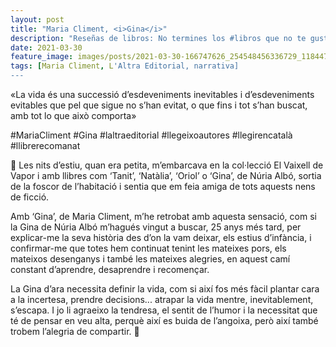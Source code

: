 ```yaml
---
layout: post
title: "Maria Climent, <i>Gina</i>"
description: "Reseñas de libros: No termines los #libros que no te gustan. I els #llibres que t'agraden llegeix-los tants cops com calgui."
date: 2021-03-30
feature_image: images/posts/2021-03-30-166747626_254548456336729_1184479591582847451_n_17911203805723526.jpg
tags: [Maria Climent, L'Altra Editorial, narrativa]
---
```


«La vida és una successió d’esdeveniments inevitables i d’esdeveniments evitables que pel que sigue no s’han evitat, o que fins i tot s’han buscat, amb tot lo que això comporta»
<!--more-->

#MariaCliment #Gina #laltraeditorial #llegeixoautores #llegirencatalà #llibrerecomanat

💙 Les nits d’estiu, quan era petita, m’embarcava en la col·lecció El Vaixell de Vapor i amb llibres com ‘Tanit’, ‘Natàlia’, ‘Oriol’ o ‘Gina’, de Núria Albó, sortia de la foscor de l’habitació i sentia que em feia amiga de tots aquests nens de ficció.

Amb ‘Gina’, de Maria Climent, m’he retrobat amb aquesta sensació, com si la Gina de Núria Albó m’hagués vingut a buscar, 25 anys més tard, per explicar-me la seva història des d’on la vam deixar, els estius d’infància, i confirmar-me que totes hem continuat tenint les mateixes pors, els mateixos desenganys i també les mateixes alegries, en aquest camí constant d’aprendre, desaprendre i recomençar.

La Gina d’ara necessita definir la vida, com si així fos més fàcil plantar cara a la incertesa, prendre decisions... atrapar la vida mentre, inevitablement, s’escapa. I jo li agraeixo la tendresa, el sentit de l’humor i la necessitat que té de pensar en veu alta, perquè així es buida de l’angoixa, però així també trobem l’alegria de compartir. 💙
